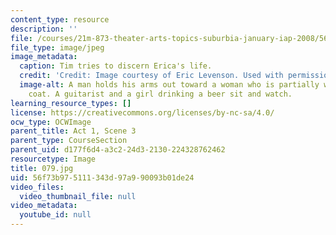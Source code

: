 ```yaml
---
content_type: resource
description: ''
file: /courses/21m-873-theater-arts-topics-suburbia-january-iap-2008/56f73b975111343d97a990093b01de24_079.jpg
file_type: image/jpeg
image_metadata:
  caption: Tim tries to discern Erica's life.
  credit: 'Credit: Image courtesy of Eric Levenson. Used with permission.'
  image-alt: A man holds his arms out toward a woman who is partially wearing a red
    coat. A guitarist and a girl drinking a beer sit and watch.
learning_resource_types: []
license: https://creativecommons.org/licenses/by-nc-sa/4.0/
ocw_type: OCWImage
parent_title: Act 1, Scene 3
parent_type: CourseSection
parent_uid: d177f6d4-a3c2-24d3-2130-224328762462
resourcetype: Image
title: 079.jpg
uid: 56f73b97-5111-343d-97a9-90093b01de24
video_files:
  video_thumbnail_file: null
video_metadata:
  youtube_id: null
---
```

